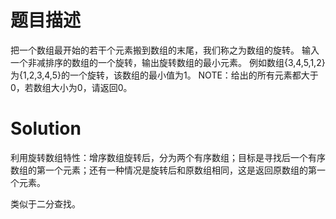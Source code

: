# 题目描述

把一个数组最开始的若干个元素搬到数组的末尾，我们称之为数组的旋转。 输入一个非减排序的数组的一个旋转，输出旋转数组的最小元素。 例如数组{3,4,5,1,2}为{1,2,3,4,5}的一个旋转，该数组的最小值为1。 NOTE：给出的所有元素都大于0，若数组大小为0，请返回0。

# Solution

利用旋转数组特性：增序数组旋转后，分为两个有序数组；目标是寻找后一个有序数组的第一个元素；还有一种情况是旋转后和原数组相同，这是返回原数组的第一个元素。

类似于二分查找。

